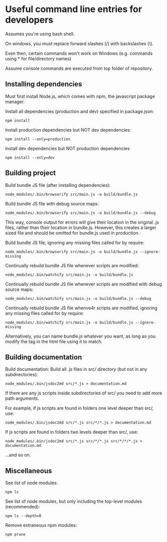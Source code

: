 # Useful command line entries for developers
Assumes you're using bash shell.

On windows, you must replace forward slashes (/) with backslashes (\\).

Even then, certain commands won't work on Windows
(e.g. commands using * for file/directory names)

Assume console commands are executed from top folder of repository.

## Installing dependencies
Must first install Node.js, which comes with npm, the javascript package
manager.

Install all dependencies (production and dev) specified in package.json:
```
npm install
```

Install production dependencies but NOT dev dependencies:
```
npm install --only=production
```

Install dev dependencies but NOT production dependencies
```
npm install --only=dev
```

## Building project
Build bundle JS file (after installing dependencies):
```
node_modules/.bin/browserify src/main.js -o build/bundle.js
```

Build bundle JS file with debug source maps:
```
node_modules/.bin/browserify src/main.js -o build/bundle.js --debug
```
This way, console output for errors will give their location in the original
.js files, rather than their location in bundle.js. However, this creates a
larger sized file and should be omitted for bundle.js used in production.

Build bundle JS file, ignoring any missing files called for by require:
```
node_modules/.bin/browserify src/main.js -o build/bundle.js --ignore-missing
```

Continually rebuild bundle JS file whenever scripts are modified:
```
node_modules/.bin/watchify src/main.js -o build/bundle.js
```

Continually rebuild bundle JS file whenever scripts are modified with debug
source maps:
```
node_modules/.bin/watchify src/main.js -o build/bundle.js --debug
```

Continually rebuild bundle JS file whenve4r scripts are modified, ignoring any
missing files called for by require:
```
node_modules/.bin/watchify src/main.js -o build/bundle.js --ignore-missing
```

Alternatively, you can name bundle.js whatever you want, as long as you
modify the <src> tag in the html file using it to match.

## Building documentation
Build documentation:
Build all .js files in src/ directory (but not in any subdirectories):
```
node_modules/.bin/jsdoc2md src/*.js > documentation.md
```

If there are any js scripts inside subdirectories of src/ you need to add more
path arguments.

For example, if js scripts are found in folders one level
deeper than src/, use:
```
node_modules/.bin/jsdoc2md src/*.js src/*/*.js > documentation.md
```

If js scripts are found in folders two levels deeper than src/, use:
```
node_modules/.bin/jsdoc2md src/*.js src/*/*.js src/*/*/*.js > documentation.md
```
...and so on.

## Miscellaneous
See list of node modules:
```
npm ls
```

See list of node modules, but only including the top-level modules
(recommended):
```
npm ls --depth=0
```

Remove extraneous npm modules:
```
npm prune
```

